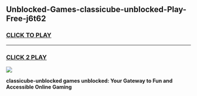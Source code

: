 
## Unblocked-Games-classicube-unblocked-Play-Free-j6t62
<h3>
<a href="https://premium76.site?title=classicube-unblocked&ref=18A1">CLICK TO PLAY</a></h3>
<hr>

<h3>
<a href="https://premium76.site?title=classicube-unblocked&ref=18A1">CLICK 2 PLAY</a>
  
</h3>

<a href="https://premium76.site?title=classicube-unblocked&ref=18A1"><img src="https://clearcache.store/games.png"></a>


**classicube-unblocked games unblocked: Your Gateway to Fun and Accessible Online Gaming**
